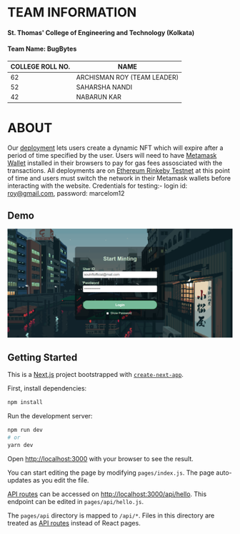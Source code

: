 # TEAM INFORMATION

#### St. Thomas' College of Engineering and Technology (Kolkata)
#### Team Name: BugBytes

| COLLEGE ROLL NO. | NAME                        |
|------------------|-----------------------------|
| 62               | ARCHISMAN ROY (TEAM LEADER) |
| 52               | SAHARSHA NANDI              |
| 42               | NABARUN KAR                 |

# ABOUT
Our [deployment](https://soulnft.vercel.app/) lets users create a dynamic NFT which will expire after a period of time specified by the user. Users will need to have [Metamask Wallet](https://metamask.io/download/) installed in their browsers to pay for gas fees assosciated with the transactions. All deployments are on [Ethereum Rinkeby Testnet](https://rinkeby.etherscan.io/) at this point of time and users must switch the network in their Metamask wallets before interacting with the website. Credentials for testing:- login id: roy@gmail.com, password: marcelom12

## Demo

![Login](https://raw.githubusercontent.com/NabarunKar/dNFT-metadata/main/demo.png)

## Getting Started

This is a [Next.js](https://nextjs.org/) project bootstrapped with [`create-next-app`](https://github.com/vercel/next.js/tree/canary/packages/create-next-app).

First, install dependencies:

```bash
npm install
```

Run the development server:

```bash
npm run dev
# or
yarn dev
```

Open [http://localhost:3000](http://localhost:3000) with your browser to see the result.

You can start editing the page by modifying `pages/index.js`. The page auto-updates as you edit the file.

[API routes](https://nextjs.org/docs/api-routes/introduction) can be accessed on [http://localhost:3000/api/hello](http://localhost:3000/api/hello). This endpoint can be edited in `pages/api/hello.js`.

The `pages/api` directory is mapped to `/api/*`. Files in this directory are treated as [API routes](https://nextjs.org/docs/api-routes/introduction) instead of React pages.
